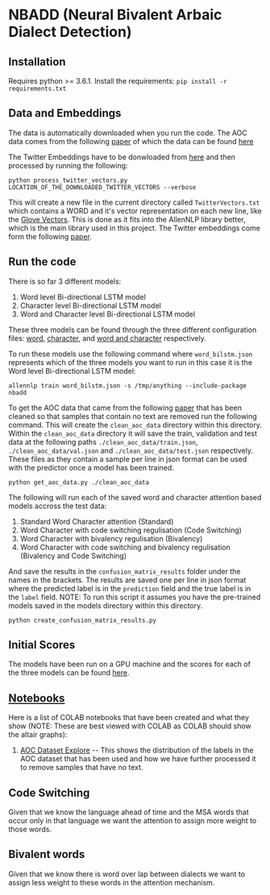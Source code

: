 # NBADD (Neural Bivalent Arbaic Dialect Detection)

## Installation
Requires python >= 3.6.1. Install the requirements:
`pip install -r requirements.txt`

## Data and Embeddings

The data is automatically downloaded when you run the code. The AOC data comes from the following [paper](https://aclanthology.coli.uni-saarland.de/papers/W18-3930/w18-3930) of which the data can be found [here](https://github.com/UBC-NLP/aoc_id/)

The Twitter Embeddings have to be donwloaded from [here](https://drive.google.com/file/d/1hEuNHn2PA7kIf1IK0FUGUskA77YZJ3vO/view) and then processed by running the following:

`python process_twitter_vectors.py LOCATION_OF_THE_DOWNLOADED_TWITTER_VECTORS --verbose`

This will create a new file in the current directory called `TwitterVectors.txt` which contains a WORD and it's vector representation on each new line, like the [Glove Vectors](https://nlp.stanford.edu/projects/glove/). This is done as it fits into the AllenNLP library better, which is the main library used in this project. The Twitter embeddings come form the following [paper](https://aclanthology.coli.uni-saarland.de/papers/L18-1577/l18-1577).

## Run the code
There is so far 3 different models:
1. Word level Bi-directional LSTM model
2. Character level Bi-directional LSTM model
3. Word and Character level Bi-directional LSTM model

These three models can be found through the three different configuration files: [word](./word_bilstm.json), [character](./char_bilstm.json), and [word and character](./word_char_bilstm.json) respectively.

To run these models use the following command where `word_bilstm.json` represents which of the three models you want to run in this case it is the Word level Bi-directional LSTM model:

`allennlp train word_bilstm.json -s /tmp/anything --include-package nbadd`

To get the AOC data that came from the following [paper](https://aclanthology.coli.uni-saarland.de/papers/W18-3930/w18-3930) that has been cleaned so that samples that contain no text are removed run the following command. This will create the `clean_aoc_data` directory within this directory. Within the `clean_aoc_data` directory it will save the train, validation and test data at the following paths `./clean_aoc_data/train.json`, `./clean_aoc_data/val.json` and `./clean_aoc_data/test.json` respectively. These files as they contain a sample per line in json format can be used with the predictor once a model has been trained.

`python get_aoc_data.py ./clean_aoc_data`

The following will run each of the saved word and character attention based models accross the test data:
1. Standard Word Character attention (Standard)
2. Word Character with code switching regulisation (Code Switching)
3. Word Character with bivalency regulisation (Bivalency)
4. Word Character with code switching and bivalency regulisation (Bivalency and Code Switching)

And save the results in the `confusion_matrix_results` folder under the names in the brackets. The results are saved one per line in json format where the predicted label is in the `prediction` field and the true label is in the `label` field. NOTE: To run this script it assumes you have the pre-trained models saved in the models directory within this directory.

`python create_confusion_matrix_results.py`

## Initial Scores
The models have been run on a GPU machine and the scores for each of the three models can be found [here](./model_run_scores.txt).

## [Notebooks](./notebooks)
Here is a list of COLAB notebooks that have been created and what they show (NOTE: These are best viewed with COLAB as COLAB should show the altair graphs):
1. [AOC Dataset Explore](./notebooks/AOC_Dataset.ipynb) -- This shows the distribution of the labels in the AOC dataset that has been used and how we have further processed it to remove samples that have no text.

## Code Switching
Given that we know the language ahead of time and the MSA words that occur only in that language we want the attention to assign more weight to those words.

## Bivalent words
Given that we know there is word over lap between dialects we want to assign less weight to these words in the attention mechanism. 